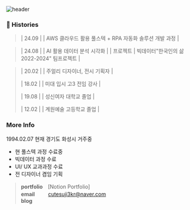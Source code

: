 ![header](https://capsule-render.vercel.app/api?type=venom&height=100&section=header&text=mirim_kang%20&fontSize=70)








### 🎥 Histories


        
>| 24.09 |  | AWS 클라우드 활용 풀스텍 + RPA 자동화 솔루션 개발 과정 |

>| 24.08 |  | AI 활용 데이터 분석 시각화 |
>  | 프로젝트 | 
> 빅데이터"한국인의 삶2022-2024" 팀프로젝트 |



>| 20.02 |  | 주얼리 디자이너, 전시 기획자 |
>
>| 18.02 |  | 미대 입시 고3  전임 강사 |
>
>| 19.08 |  | 성신여자 대학교 졸업 |
>
>| 12.02 |  | 계원예술 고등학교 졸업 |

<div>
  






### More Info 

1994.02.07 현재 경기도 화성시 거주중

- 현 풀스텍 과정 수료중
- 빅데이터 과정 수료
- UI/ UX 교과과정 수료 
- 전 디자이너 겸임 기획


> **portfolio**　[Notion Portfolio] \
> **email** 　 　cutesuji3kr@naver.com \
> **blog**&nbsp;&nbsp;
> 
